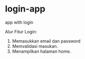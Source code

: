 # login-app
app with login

Alur Fitur Login:
1. Memasukkan email dan password
2. Memvalidasi masukan.
3. Menampilkan halaman home.
